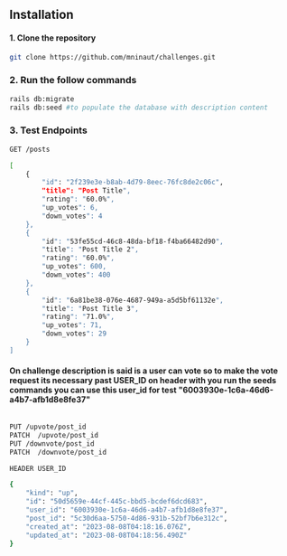 ## Installation

#### 1. Clone the repository

```bash
git clone https://github.com/mninaut/challenges.git
```

### 2. Run the follow commands

```bash
rails db:migrate
rails db:seed #to populate the database with description content
```

### 3. Test Endpoints

```bash
GET /posts
```
```bash
[
	{
		"id": "2f239e3e-b8ab-4d79-8eec-76fc8de2c06c",
		"title": "Post Title",
		"rating": "60.0%",
		"up_votes": 6,
		"down_votes": 4
	},
	{
		"id": "53fe55cd-46c8-48da-bf18-f4ba66482d90",
		"title": "Post Title 2",
		"rating": "60.0%",
		"up_votes": 600,
		"down_votes": 400
	},
	{
		"id": "6a81be38-076e-4687-949a-a5d5bf61132e",
		"title": "Post Title 3",
		"rating": "71.0%",
		"up_votes": 71,
		"down_votes": 29
	}
]
```
#### On challenge description is said is a user can vote so to make the vote  request its necessary past USER_ID on header with you run the seeds commands you can use this user_id for test "6003930e-1c6a-46d6-a4b7-afb1d8e8fe37"

```bash

PUT /upvote/post_id
PATCH  /upvote/post_id
PUT /downvote/post_id
PATCH  /downvote/post_id

HEADER USER_ID
```
```bash
{
	"kind": "up",
	"id": "50d5659e-44cf-445c-bbd5-bcdef6dcd683",
	"user_id": "6003930e-1c6a-46d6-a4b7-afb1d8e8fe37",
	"post_id": "5c30d6aa-5750-4d86-931b-52bf7b6e312c",
	"created_at": "2023-08-08T04:18:16.076Z",
	"updated_at": "2023-08-08T04:18:56.490Z"
}
```

